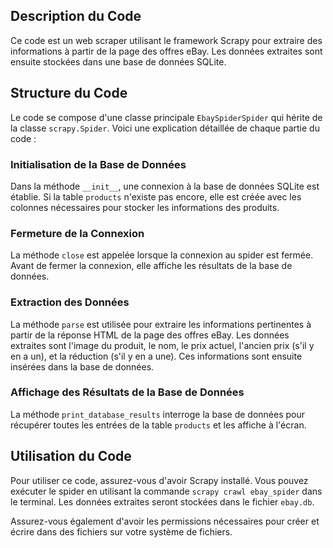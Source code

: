 ## Description du Code

Ce code est un web scraper utilisant le framework Scrapy pour extraire des informations à partir de la page des offres eBay. Les données extraites sont ensuite stockées dans une base de données SQLite.

## Structure du Code

Le code se compose d'une classe principale `EbaySpiderSpider` qui hérite de la classe `scrapy.Spider`. Voici une explication détaillée de chaque partie du code :

### Initialisation de la Base de Données

Dans la méthode `__init__`, une connexion à la base de données SQLite est établie. Si la table `products` n'existe pas encore, elle est créée avec les colonnes nécessaires pour stocker les informations des produits.

### Fermeture de la Connexion

La méthode `close` est appelée lorsque la connexion au spider est fermée. Avant de fermer la connexion, elle affiche les résultats de la base de données.

### Extraction des Données

La méthode `parse` est utilisée pour extraire les informations pertinentes à partir de la réponse HTML de la page des offres eBay. Les données extraites sont l'image du produit, le nom, le prix actuel, l'ancien prix (s'il y en a un), et la réduction (s'il y en a une). Ces informations sont ensuite insérées dans la base de données.

### Affichage des Résultats de la Base de Données

La méthode `print_database_results` interroge la base de données pour récupérer toutes les entrées de la table `products` et les affiche à l'écran.

## Utilisation du Code

Pour utiliser ce code, assurez-vous d'avoir Scrapy installé. Vous pouvez exécuter le spider en utilisant la commande `scrapy crawl ebay_spider` dans le terminal. Les données extraites seront stockées dans le fichier `ebay.db`.

Assurez-vous également d'avoir les permissions nécessaires pour créer et écrire dans des fichiers sur votre système de fichiers.